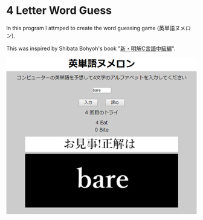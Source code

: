 # 4 Letter Word Guess
In this program I attmped to create the word guessing game (英単語ヌメロン).

This was inspired by Shibata Bohyoh's book "[新・明解C言語中級編](https://www.amazon.co.jp/gp/product/B00W4O6A36/ref=dbs_a_def_rwt_hsch_vapi_tkin_p1_i7)".

![alt tag](example.png)